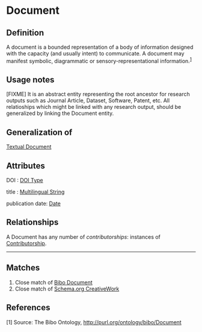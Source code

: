 # Document

## Definition
A document is a bounded representation of a body of information designed with the capacity (and usually intent) to communicate. 
A document may manifest symbolic, diagrammatic or sensory-representational information.<sup>[1](#fn1)</sup>

## Usage notes
[FIXME]
It is an abstract entity representing the root ancestor for research outputs such as Journal Article, Dataset, Software, Patent, etc. All relatioships which might be linked with any research output, should be generalized by linking the Document entity.

## Generalization of
[Textual Document](../entities/Textual_Document.md)

## Attributes
DOI : [DOI Type](../datatypes/DOI.md)

title : [Multilingual String](../datatypes/Multilingual_String.md)

publication date: [Date](../datatypes/Date.md)

## Relationships
A Document has any number of *contributorships*: instances of [Contributorship](../entities/Contributorship.md).

---
## Matches
1. Close match of [Bibo Document](http://purl.org/ontology/bibo/Document)
2. Close match of [Schema.org CreativeWork](https://schema.org/CreativeWork)

## References
<a name="fn1">\[1\]</a> Source: The Bibo Ontology, http://purl.org/ontology/bibo/Document
